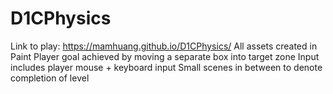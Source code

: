 # D1CPhysics
Link to play: https://mamhuang.github.io/D1CPhysics/
All assets created in Paint 
Player goal achieved by moving a separate box into target zone
Input includes player mouse + keyboard input
Small scenes in between to denote completion of level
